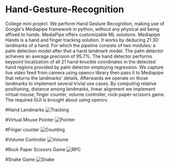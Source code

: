 # Hand-Gesture-Recognition
College mini project.
We perform Hand Gesture Recognition, making use of Google's Mediapipe framework in python, without any physical aid being affixed to hands.
MediaPipe offers customizable ML solutions. Mediapipe Hands is a hand and finger tracking solution. It works by deducing 21 3D landmarks of a hand. For which the pipeline consists of two modules: a palm detection model after that a hand landmark model. The palm detector achieves an average precision of 95.7%. The hand detector performs keypoint localization of all 21 hand-knuckle coordinates in the detected hand regions provided by palm detector employing regression.
We capture live video feed from camera using opencv library then pass it to Mediapipe that returns the landmarks' details. Afterwards we operate on those landmarks to implement several trivial use cases. By computing relative positioning, distance among landmarks, linear alignment we implement virtual mouse, finger counter, volume controller, rock-paper-scissors game. The required GUI is brought about using opencv.

#Hand Landmarks
![Tracking](https://user-images.githubusercontent.com/48465143/203244043-af4e9f5a-74bb-4c3f-94f9-edcf9e1887f4.png)

#Virtual Mouse Pointer
![Pointer](https://user-images.githubusercontent.com/48465143/203244224-7e125a72-d695-44d7-aaad-1385ca14b161.png)

#Finger counter
![Counting](https://user-images.githubusercontent.com/48465143/203244312-e1eacf0e-7145-41fa-8d74-39a4d8f961cc.png)

#Volume Controller
![Volume](https://user-images.githubusercontent.com/48465143/203244310-70048abb-a9a0-431e-b68c-94406ad2c82a.png)

#Rock Paper Scissors Game 
![RPC](https://user-images.githubusercontent.com/48465143/203244296-7a36de7e-1f38-461e-a1ee-cd6d40d2cc69.png)

#Snake Game
![Snake](https://user-images.githubusercontent.com/48465143/203244305-5262d75c-1fc2-4849-9cd5-285c658e59e8.png)
